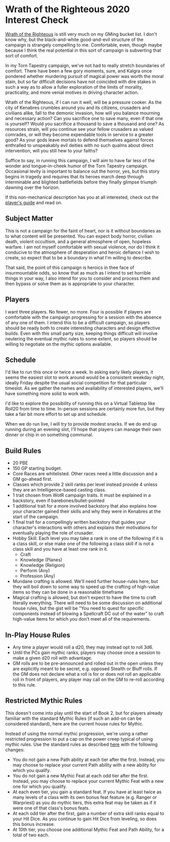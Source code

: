 # Wrath of the Righteous 2020 Interest Check

[Wrath of the Righteous](https://paizo.com/wrathOfTheRighteous) is still very much on my GMing bucket list. I don't know why, but the black-and-white good-and-evil structure of the campaign is strangely compelling to me. Comfortable, even, though maybe because I think the real potential in this sort of campaign is subverting that sort of comfort.

In my Torn Tapestry campaign, we've not had to really stretch boundaries of comfort. There have been a few gory moments, sure, and Kalgra once pondered whether murdering pursuit of magical power was worth the moral stain, but so far difficult decisions have not coincided with dire stakes in such a way as to allow a fuller exploration of the limits of morality, practicality, and more venial motives in driving character action.

Wrath of the Righteous, if I can run it well, will be a pressure cooker. As the city of Kenabres crumbles around you and its citizens, crusaders and civilians alike, fall to the demonic invasion, how will you balance mourning and necessary action? Can you sacrifice one to save many, even if that one is yourself? Would you sacrifice a thousand to save a thousand and one? As resources strain, will you continue see your fellow crusaders as valued comrades, or will they become expendable tools in service to a greater good? As your gods leave mortals to defend themselves against forces enthralled to unspeakably evil deities with no such qualms about direct intervention, will you still hew to your faiths?

Suffice to say, in running this campaign, I will aim to have far less of the wonder and tongue-in-cheek humor of the Torn Tapestry campaign. Occasional levity is important to balance out the horror, yes, but this story begins in tragedy and requires that its heroes march deep through interminable and blighted battlefields before they finally glimpse triumph dawning over the horizon.

If this non-mechanical description has you at all interested, check out the [player's guide](https://paizo.com/products/btpy919c?Pathfinder-Adventure-Path-Wrath-of-the-Righteous-Players-Guide) and read on.

## Subject Matter

This is not a campaign for the faint of heart, nor is it without boundaries as to what content will be presented. You can expect body horror, civilian death, violent occultism, and a general atmosphere of open, hopeless warfare. I am not myself comfortable with sexual violence, nor do I think it conducive to the atmosphere of desperation and heroic defiance I wish to create, so expect that to be a boundary in what I'm willing to describe.

That said, the point of this campaign is heroics in thee face of insurmountable odds, so know that as much as I intend to set horrible things in your way, I also intend for you to consider and process them and then bypass or solve them as is appropriate to your character.

## Players

I want three players. No fewer, no more. Four is possible if players are comfortable with the campaign progressing for a session with the absence of any one of them. I intend this to be a difficult campaign, so players should be ready both to create interesting characters and design effective builds. Even with this small party size, keeping things difficult will involve neutering the eventual mythic rules to some extent, so players should be willing to negotiate on the mythic options available.

## Schedule

I'd like to run this once or twice a week. In asking early likely players, it seems the easiest slot to work around would be a consistent weekday night, ideally Friday despite the usual social competition for that particular timeslot. As we gather the names and availability of interested players, we'll have something more solid to work with.

I'd like to explore the possibility of running this on a Virtual Tabletop like Roll20 from time to time. In-person sessions are certainly more fun, but they take a fair bit more effort to set up and schedule.

When we do run live, I will try to provide modest snacks. If we do end up running during an evening slot, I'll hope that players can manage their own dinner or chip in on something communal. 

## Build Rules
- 20 PBE
- 150 GP starting budget.
- Core Races are whitelisted. Other races need a little discussion and a GM go-ahead first.
- Classes which provide 2 skill ranks per level instead provide 4 unless they are an Intelligence-based casting class.
- 1 trait chosen from WotR campaign traits. It must be explained in a backstory, even if barebones/bullet-pointed
- 1 additional trait for a more involved backstory that also explains how your character gained their skills and why they were in Kenabres at the start of the campaign.
- 1 final trait for a compellingly written backstory that guides your character's interactions with others and explains their motivations for eventually playing the role of crusader.
- Hobby Skill. Each level you may take a rank in one of the following if it is a class skill, or else make one of the following a class skill if is not a class skill and you have at least one rank in it.
  - Craft
  - Knowledge (Planes)
  - Knowledge (Religion)
  - Perform (Any)
  - Profession (Any)
- Mundane crafting is allowed. We'll need further house-rules here, but they will boil down to some way to speed up the crafting of high-value items so they can be done in a reasonable timeframe
- Magical crafting is allowed, but don't expect to have the time to craft literally everything. There will need to be some discussion on additional house rules, but the gist will be "You need to quest for specific components instead of blowing a Spellcraft DC out of the water" to craft high-value items for which you don't meet all of the requirements.

## In-Play House Rules
- Any time a player would roll a d20, they may instead opt to roll 3d6.
- Until the PCs gain mythic ranks, players may choose once a session to make a given d20 roll with advantage.
- GM rolls are to be pre-announced and rolled out in the open unless they are explicitly meant to be secret, e.g. opposed Stealth or Bluff rolls. If the GM does not declare what a roll is for or does not roll an applicable roll in front of players, any player may call on the GM to re-roll according to this rule.

## Restricted Mythic Rules
This doesn't come into play until the start of Book 2, but for players already familiar with the standard Mythic Rules (if such an add-on can be considered standard), here are the current house rules for Mythic.

Instead of using the normal mythic progression, we're using a rather restricted progression to put a cap on the power creep typical of using mythic rules. Use the standard rules as described [here](https://www.d20pfsrd.com/alternative-rule-systems/mythic/mythic-heroes/) with the following changes:
- You do not gain a new Path ability at each tier after the first. Instead, you may choose to replace your current Path ability with a new ability for which you qualify.
- You do not gain a new Mythic Feat at each odd tier after the first. Instead, you may choose to replace your current Mythic Feat with a new one for which you qualify.
- At each even tier, you gain a standard feat. If you have at least twice as many levels of a class with its own bonus feat feature (e.g. Ranger or Warpriest) as you do mythic tiers, this extra feat may be taken as if it were one of that class's bonus feats.
- At each odd tier after the first, gain a number of extra skill ranks equal to your Hit Dice. As you continue to gain Hit Dice from leveling, so does this bonus increase.
- At 10th tier, you choose one additional Mythic Feat and Path Ability, for a total of two each.
